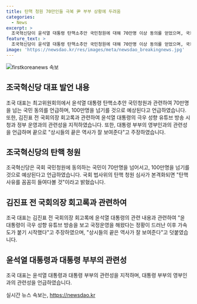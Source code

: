 ```yaml
---
title: 탄핵 청원 70만인들 극복 尹 부부 상황에 두려움
categories:
  - News
excerpt: >
  조국혁신당이 윤석열 대통령 탄핵소추안 국민청원에 대해 70만명 이상 동의를 얻었으며, 국회 법사위의 심사가 본격화될 경우 탄핵 사유를 꼼꼼히 살펴볼 것이라고 밝혔다. 또한, 국민의힘과 권력기관에게 윤석열 대통령 부부의 격노가 아닌 민심에 대해 경고했다. 조국 대표는 또한 SNS를 통해 김건희 라인 신육상시의 발언권이 세졌다며 그들의 영부인을 중요하게 생각하는 태도에 대해 언급하며 상시들의 끝은 역사가 잘 보여준다고 주장했다.
feature_text: >
  조국혁신당이 윤석열 대통령 탄핵소추안 국민청원에 대해 70만명 이상 동의를 얻었으며, 국회 법사위의 심사가 본격화될 경우 탄핵 사유를 꼼꼼히 살펴볼 것이라고 밝혔다. 또한, 국민의힘과 권력기관에게 윤석열 대통령 부부의 격노가 아닌 민심에 대해 경고했다. 조국 대표는 또한 SNS를 통해 김건희 라인 신육상시의 발언권이 세졌다며 그들의 영부인을 중요하게 생각하는 태도에 대해 언급하며 상시들의 끝은 역사가 잘 보여준다고 주장했다.
image: 'https://newsdao.kr/res/images/meta/newsdao_breakingnews.jpg'
---
```


<p><img src="https://newsdao.kr/res/images/meta/newsdao_breakingnews.jpg" alt="firstkoreanews 속보" /></p>

<h2 data-ke-size="size26">조국혁신당 대표 발언 내용</h2>

<p data-ke-size="size16">조국 대표는 최고위원회의에서 윤석열 대통령 탄핵소추안 국민청원과 관련하여 70만명을 넘는 국민 동의를 언급하며, 100만명을 넘기를 것으로 예상된다고 언급하였습니다. 또한, 김진표 전 국회의장 회고록과 관련하여 윤석열 대통령의 극우 성향 유튜브 방송 시청과 정부 운영과의 관련성을 지적하였습니다. 또한, 대통령 부부의 영부인과의 관련성을 언급하며 끝으로 "상시들의 끝은 역사가 잘 보여준다"고 주장하였습니다.</p>

<h2 data-ke-size="size26">조국혁신당의 탄핵 청원</h2>

<p data-ke-size="size16">조국혁신당은 국회 국민청원에 동의하는 국민이 70만명을 넘어서고, 100만명을 넘기를 것으로 예상된다고 언급하였습니다. 국회 법사위의 탄핵 청원 심사가 본격화되면 "탄핵 사유를 꼼꼼히 들여다볼 것"이라고 밝혔습니다.</p>

<h2 data-ke-size="size26">김진표 전 국회의장 회고록과 관련하여</h2>

<p data-ke-size="size16">조국 대표는 김진표 전 국회의장 회고록에 윤석열 대통령의 관련 내용과 관련하여 "윤 대통령이 극우 성향 유튜브 방송을 보고 국정운영을 해왔다는 정황이 드러난 이후 가속도가 붙기 시작했다"고 주장하였으며, "상시들의 끝은 역사가 잘 보여준다"고 덧붙였습니다.</p>

<h2 data-ke-size="size26">윤석열 대통령과 대통령 부부의 관련성</h2>

<p data-ke-size="size16">조국 대표는 윤석열 대통령과 대통령 부부의 관련성을 지적하며, 대통령 부부의 영부인과의 관련성을 언급하였습니다.</p>
실시간 뉴스 속보는, <a href="https://newsdao.kr" rel="dofollow">https://newsdao.kr</a>


